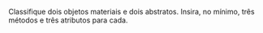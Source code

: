 Classifique dois objetos materiais e dois abstratos. Insira, no mínimo, três métodos e três atributos para cada.

